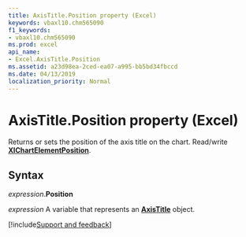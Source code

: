 ```yaml
---
title: AxisTitle.Position property (Excel)
keywords: vbaxl10.chm565090
f1_keywords:
- vbaxl10.chm565090
ms.prod: excel
api_name:
- Excel.AxisTitle.Position
ms.assetid: a23d98ea-2ced-ea07-a995-bb5bd34fbccd
ms.date: 04/13/2019
localization_priority: Normal
---
```



# AxisTitle.Position property (Excel)

Returns or sets the position of the axis title on the chart. Read/write **[XlChartElementPosition](Excel.XlChartElementPosition.md)**.


## Syntax

_expression_.**Position**

_expression_ A variable that represents an **[AxisTitle](Excel.AxisTitle(object).md)** object.




[!include[Support and feedback](~/includes/feedback-boilerplate.md)]